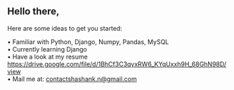 ## Hello there, 
Here are some ideas to get you started:

•  Familiar with Python, Django, Numpy, Pandas, MySQL <br>
•  Currently learning Django <br>
•  Have a look at my resume https://drive.google.com/file/d/1BhCf3C3qyxRW6_KYqUxxh9H_68GhN98D/view  <br>
•  Mail me at: contactshashank.n@gmail.com <br>

